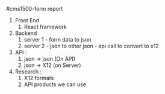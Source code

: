 #cms1500-form
report 
1. Front End
    1. React framework 
2. Backend 
    1. server 1 - form data to json  
    2. server 2 - json to other json 
                - api call to convert to x12
3. API :
    1. json -> json (On API)
    2. json -> X12 (on Server)
4. Research :
    1. X12 formats
    2. API products we can use 